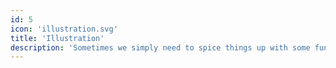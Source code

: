 ```yaml
---
id: 5
icon: 'illustration.svg'
title: 'Illustration'
description: 'Sometimes we simply need to spice things up with some fun illustrations & artwork.'
---
```


